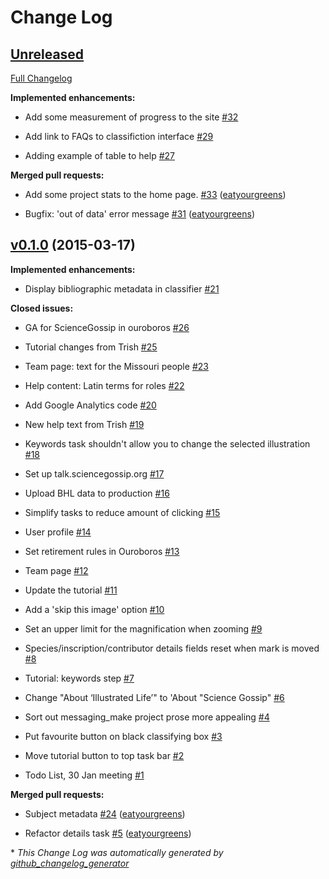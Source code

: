 # Change Log

## [Unreleased](https://github.com/zooniverse/BHL/tree/HEAD)

[Full Changelog](https://github.com/zooniverse/BHL/compare/v0.1.0...HEAD)

**Implemented enhancements:**

- Add some measurement of progress to the site [\#32](https://github.com/zooniverse/BHL/issues/32)

- Add link to FAQs to classifiction interface [\#29](https://github.com/zooniverse/BHL/issues/29)

- Adding example of table to help [\#27](https://github.com/zooniverse/BHL/issues/27)

**Merged pull requests:**

- Add some project stats to the home page. [\#33](https://github.com/zooniverse/BHL/pull/33) ([eatyourgreens](https://github.com/eatyourgreens))

- Bugfix: 'out of data' error message [\#31](https://github.com/zooniverse/BHL/pull/31) ([eatyourgreens](https://github.com/eatyourgreens))

## [v0.1.0](https://github.com/zooniverse/BHL/tree/v0.1.0) (2015-03-17)

**Implemented enhancements:**

- Display bibliographic metadata in classifier [\#21](https://github.com/zooniverse/BHL/issues/21)

**Closed issues:**

- GA for ScienceGossip in ouroboros [\#26](https://github.com/zooniverse/BHL/issues/26)

- Tutorial changes from Trish [\#25](https://github.com/zooniverse/BHL/issues/25)

- Team page: text for the Missouri people [\#23](https://github.com/zooniverse/BHL/issues/23)

- Help content: Latin terms for roles [\#22](https://github.com/zooniverse/BHL/issues/22)

- Add Google Analytics code [\#20](https://github.com/zooniverse/BHL/issues/20)

- New help text from Trish [\#19](https://github.com/zooniverse/BHL/issues/19)

- Keywords task shouldn't allow you to change the selected illustration [\#18](https://github.com/zooniverse/BHL/issues/18)

- Set up talk.sciencegossip.org [\#17](https://github.com/zooniverse/BHL/issues/17)

- Upload BHL data to production [\#16](https://github.com/zooniverse/BHL/issues/16)

- Simplify tasks to reduce amount of clicking [\#15](https://github.com/zooniverse/BHL/issues/15)

- User profile [\#14](https://github.com/zooniverse/BHL/issues/14)

- Set retirement rules in Ouroboros [\#13](https://github.com/zooniverse/BHL/issues/13)

- Team page [\#12](https://github.com/zooniverse/BHL/issues/12)

- Update the tutorial [\#11](https://github.com/zooniverse/BHL/issues/11)

- Add a 'skip this image' option [\#10](https://github.com/zooniverse/BHL/issues/10)

- Set an upper limit for the magnification when zooming [\#9](https://github.com/zooniverse/BHL/issues/9)

- Species/inscription/contributor details fields reset when mark is moved [\#8](https://github.com/zooniverse/BHL/issues/8)

- Tutorial: keywords step [\#7](https://github.com/zooniverse/BHL/issues/7)

- Change "About ‘Illustrated Life’" to 'About "Science Gossip" [\#6](https://github.com/zooniverse/BHL/issues/6)

- Sort out messaging\_make project prose more appealing [\#4](https://github.com/zooniverse/BHL/issues/4)

- Put favourite button on black classifying box [\#3](https://github.com/zooniverse/BHL/issues/3)

- Move tutorial button to top task bar [\#2](https://github.com/zooniverse/BHL/issues/2)

- Todo List, 30 Jan meeting [\#1](https://github.com/zooniverse/BHL/issues/1)

**Merged pull requests:**

- Subject metadata [\#24](https://github.com/zooniverse/BHL/pull/24) ([eatyourgreens](https://github.com/eatyourgreens))

- Refactor details task [\#5](https://github.com/zooniverse/BHL/pull/5) ([eatyourgreens](https://github.com/eatyourgreens))



\* *This Change Log was automatically generated by [github_changelog_generator](https://github.com/skywinder/Github-Changelog-Generator)*